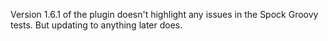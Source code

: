 Version 1.6.1 of the plugin doesn't highlight any issues in the Spock Groovy tests. But updating to anything later does.